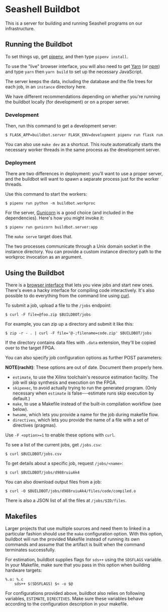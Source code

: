 Seashell Buildbot
=================

This is a server for building and running Seashell programs on our infrastructure.


Running the Buildbot
--------------------

To set things up, get [pipenv][], and then type `pipenv install`.

To use the "live" browser interface, you will also need to get [Yarn][] (or [npm][]) and type `yarn` then `yarn build` to set up the necessary JavaScript.

The server keeps the data, including the database and the file trees for each job, in an `instance` directory here.

We have different recommendations depending on whether you're running the buildbot locally (for development) or on a proper server.

### Development

Then, run this command to get a development server:

    $ FLASK_APP=buildbot.server FLASK_ENV=development pipenv run flask run

You can also use `make dev` as a shortcut.
This route automatically starts the necessary worker threads in the same process as the development server.

### Deployment

There are two differences in deployment: you'll want to use a proper server, and the buildbot will want to spawn a separate process just for the worker threads.

Use this command to start the workers:

    $ pipenv run python -m buildbot.workproc

For the server, [Gunicorn][] is a good choice (and included in the dependencies). Here's how you might invoke it:

    $ pipenv run gunicorn buildbot.server:app

The `make serve` target does that.

The two processes communicate through a Unix domain socket in the instance directory.
You can provide a custom instance directory path to the workproc invocation as an argument.

[gunicorn]: http://gunicorn.org
[pipenv]: http://pipenv.org
[yarn]: https://yarnpkg.com/en/
[npm]: http://npmjs.com


Using the Buildbot
------------------

There is a [browser interface](http://gorgonzola.cs.cornell.edu:8000/) that lets you view jobs and start new ones.
There's even a hacky interface for compiling code interactively.
It's also possible to do everything from the command line using [curl][].

To submit a job, upload a file to the `/jobs` endpoint:

    $ curl -F file=@foo.zip $BUILDBOT/jobs

For example, you can zip up a directory and submit it like this:

    $ zip -r - . | curl -F file='@-;filename=code.zip' $BUILDBOT/jobs

If the directory contains data files with `.data` extension, they'll be copied over to the target FPGA.

You can also specify job configuration options as further POST parameters:

**NOTE(rachit)**: These options are out of date. Document them properly here.

- `estimate`, to use the Xilinx toolchain's resource estimation facility. The job will skip synthesis and execution on the FPGA.
- `skipexec`, to avoid actually trying to run the generated program. (Only necessary when `estimate` is false---estimate runs skip execution by default.)
- `make`, to use a Makefile instead of the built-in compilation workflow (see below).
- `hwname`, which lets you provide a name for the job during makefile flow.
- `directives`, which lets you provide the name of a file with a set of directives (pragmas).

Use `-F <option>=1` to enable these options with `curl`.

To see a list of the current jobs, get `/jobs.csv`:

    $ curl $BUILDBOT/jobs.csv

To get details about a specific job, request `/jobs/<name>`:

    $ curl $BUILDBOT/jobs/d988ruiuAk4

You can also download output files from a job:

    $ curl -O $BUILDBOT/jobs/d988ruiuAk4/files/code/compiled.o

There is also a JSON list of all the files at `/jobs/$ID/files`.


Makefiles
---------

Larger projects that use multiple sources and need them to linked in a particular fashion should use the `make` configuration option. With this option, buildbot will run the provided Makefile instead of running its own commands and assume that the artifact is built when the command terminates successfully.

For estimation, buildbot supplies flags for `sds++` using the `SDSFLAGS` variable. In your Makefile, make sure that you pass in this option when building hardware targets:

```make
%.o: %.c
    sds++ $(SDSFLAGS) $< -o $@
```
For configurations provided above, buildbot also relies on following variables, `ESTIMATE`, `DIRECTIVES`. Make sure these variables behave according to the configuration description in your makefile.

[curl]: https://curl.haxx.se
